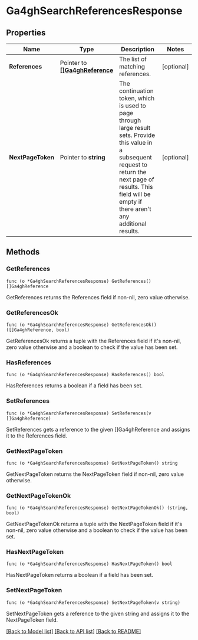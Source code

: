 # Ga4ghSearchReferencesResponse

## Properties

Name | Type | Description | Notes
------------ | ------------- | ------------- | -------------
**References** | Pointer to [**[]Ga4ghReference**](ga4ghReference.md) | The list of matching references. | [optional] 
**NextPageToken** | Pointer to **string** | The continuation token, which is used to page through large result sets. Provide this value in a subsequent request to return the next page of results. This field will be empty if there aren&#39;t any additional results. | [optional] 

## Methods

### GetReferences

`func (o *Ga4ghSearchReferencesResponse) GetReferences() []Ga4ghReference`

GetReferences returns the References field if non-nil, zero value otherwise.

### GetReferencesOk

`func (o *Ga4ghSearchReferencesResponse) GetReferencesOk() ([]Ga4ghReference, bool)`

GetReferencesOk returns a tuple with the References field if it's non-nil, zero value otherwise
and a boolean to check if the value has been set.

### HasReferences

`func (o *Ga4ghSearchReferencesResponse) HasReferences() bool`

HasReferences returns a boolean if a field has been set.

### SetReferences

`func (o *Ga4ghSearchReferencesResponse) SetReferences(v []Ga4ghReference)`

SetReferences gets a reference to the given []Ga4ghReference and assigns it to the References field.

### GetNextPageToken

`func (o *Ga4ghSearchReferencesResponse) GetNextPageToken() string`

GetNextPageToken returns the NextPageToken field if non-nil, zero value otherwise.

### GetNextPageTokenOk

`func (o *Ga4ghSearchReferencesResponse) GetNextPageTokenOk() (string, bool)`

GetNextPageTokenOk returns a tuple with the NextPageToken field if it's non-nil, zero value otherwise
and a boolean to check if the value has been set.

### HasNextPageToken

`func (o *Ga4ghSearchReferencesResponse) HasNextPageToken() bool`

HasNextPageToken returns a boolean if a field has been set.

### SetNextPageToken

`func (o *Ga4ghSearchReferencesResponse) SetNextPageToken(v string)`

SetNextPageToken gets a reference to the given string and assigns it to the NextPageToken field.


[[Back to Model list]](../README.md#documentation-for-models) [[Back to API list]](../README.md#documentation-for-api-endpoints) [[Back to README]](../README.md)


